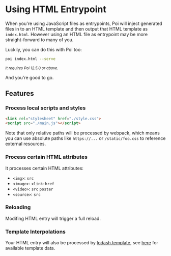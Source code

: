 # Using HTML Entrypoint

When you're using JavaScript files as entrypoints, Poi will inject generated files in to an HTML template and then output that HTML template as `index.html`. However using an HTML file as entrypoint may be more straight-forward to many of you.

Luckily, you can do this with Poi too:

```bash
poi index.html --serve
```

<small>*It requires Poi 12.5.0 or above.*</small>

And you're good to go. 

<!--inject:start-->
## Features

### Process local scripts and styles

```html
<link rel="stylesheet" href="./style.css">
<script src="./main.js"></script>
```

Note that only relative paths will be processed by webpack, which means you can use absolute paths like `https://...` or `/static/foo.css` to reference external resources.

### Process certain HTML attributes

It processes certain HTML attributes:

- `<img>`: `src`
- `<image>`: `xlink:href`
- `<video>`: `src` `poster`
- `<source>`: `src`

### Reloading

Modifing HTML entry will trigger a full reload.

### Template Interpolations

Your HTML entry will also be processed by [lodash.template](https://lodash.com/docs/4.17.11#template), see [here](https://poi.js.org/guide/custom-html-template.html#template-data) for available template data.


<!--inject:end-->
  